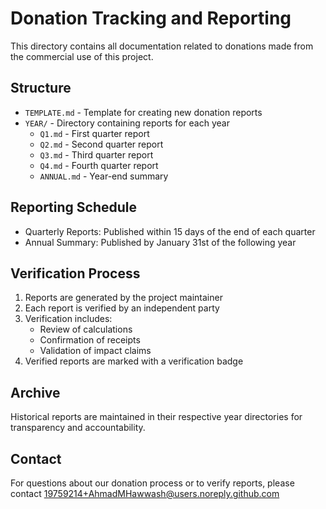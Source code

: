 # Donation Tracking and Reporting

This directory contains all documentation related to donations made from the commercial use of this project.

## Structure

- `TEMPLATE.md` - Template for creating new donation reports
- `YEAR/` - Directory containing reports for each year
  - `Q1.md` - First quarter report
  - `Q2.md` - Second quarter report
  - `Q3.md` - Third quarter report
  - `Q4.md` - Fourth quarter report
  - `ANNUAL.md` - Year-end summary

## Reporting Schedule

- Quarterly Reports: Published within 15 days of the end of each quarter
- Annual Summary: Published by January 31st of the following year

## Verification Process

1. Reports are generated by the project maintainer
2. Each report is verified by an independent party
3. Verification includes:
   - Review of calculations
   - Confirmation of receipts
   - Validation of impact claims
4. Verified reports are marked with a verification badge

## Archive

Historical reports are maintained in their respective year directories for transparency and accountability.

## Contact

For questions about our donation process or to verify reports, please contact <19759214+AhmadMHawwash@users.noreply.github.com>
